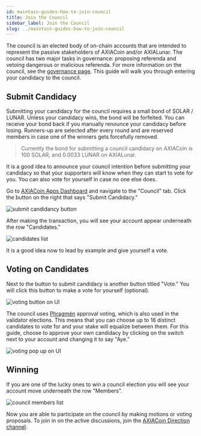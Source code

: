 ```yaml
---
id: maintain-guides-how-to-join-council
title: Join the Council
sidebar_label: Join the Council
slug: ../maintain-guides-how-to-join-council
---
```


The council is an elected body of on-chain accounts that are intended to represent the passive
stakeholders of AXIACoin and/or AXIALunar. The council has two major tasks in governance: proposing
referenda and vetoing dangerous or malicious referenda. For more information on the council, see the
[governance page](../learn/learn-governance.md#council). This guide will walk you through entering your
candidacy to the council.

## Submit Candidacy

Submitting your candidacy for the council requires a small bond of SOLAR / LUNAR. Unless your candidacy
wins, the bond will be forfeited. You can receive your bond back if you manually renounce your
candidacy before losing. Runners-up are selected after every round and are reserved members in case
one of the winners gets forcefully removed.

> Currently the bond for submitting a council candidacy on AXIACoin is 100 SOLAR, and 0.0033 LUNAR on
> AXIALunar.

It is a good idea to announce your council intention before submitting your candidacy so that your
supporters will know when they can start to vote for you. You can also vote for yourself in case no
one else does.

Go to [AXIACoin Apps Dashboard](https://axiasolar.js.org/apps) and navigate to the "Council" tab.
Click the button on the right that says "Submit Candidacy."

![submit candidancy button](../assets/council/axiasolarjs_submit_candidancy.png)

After making the transaction, you will see your account appear underneath the row "Candidates."

![candidates list](../assets/council/axiasolarjs_candidates.png)

It is a good idea now to lead by example and give yourself a vote.

## Voting on Candidates

Next to the button to submit candidacy is another button titled "Vote." You will click this button
to make a vote for yourself (optional).

![voting button on UI](../assets/council/axiasolarjs_vote_button.png)

The council uses [Phragmén](../learn/learn-phragmen.md) approval voting, which is also used in the validator
elections. This means that you can choose up to 16 distinct candidates to vote for and your stake
will equalize between them. For this guide, choose to approve your own candidacy by clicking on the
switch next to your account and changing it to say "Aye."

![voting pop up on UI](../assets/council/axiasolarjs_voting.png)

## Winning

If you are one of the lucky ones to win a council election you will see your account move underneath
the row "Members".

![council members list](../assets/council/axiasolarjs_council_members.png)

Now you are able to participate on the council by making motions or voting proposals. To join in on
the active discussions, join the
[AXIACoin Direction channel](https://matrix.to/#/#axiasolar-direction:matrix.axia.io).
